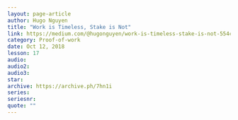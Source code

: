 ```yaml
---
layout: page-article
author: Hugo Nguyen
title: "Work is Timeless, Stake is Not"
link: https://medium.com/@hugonguyen/work-is-timeless-stake-is-not-554c4450ce18
category: Proof-of-work
date: Oct 12, 2018
lesson: 17
audio: 
audio2: 
audio3: 
star: 
archive: https://archive.ph/7hn1i
series: 
seriesnr: 
quote: ""
---
```

